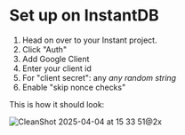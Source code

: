 # Set up on InstantDB

1. Head on over to your Instant project.
2. Click "Auth"
3. Add Google Client
4. Enter your client id
5. For "client secret": any _any random string_
6. Enable "skip nonce checks"

This is how it should look: 

![CleanShot 2025-04-04 at 15 33 51@2x](https://github.com/user-attachments/assets/e2888e4b-b028-4817-a32e-bc8fc91c52dd)


